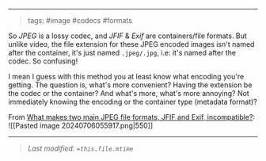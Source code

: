 
---
>tags: #image #codecs #formats

So *JPEG* is a lossy codec, and *JFIF* & *Exif* are containers/file formats. But unlike video, the file extension for these JPEG encoded images isn't named after the container, it's just named `.jpeg/.jpg`, i.e: it's named after the codec. So confusing! 

I mean I guess with this method you at least know what encoding you're getting.
The question is, what's more convenient? Having the extension be the codec or the container? 
And what's more, what's more annoying? Not immediately knowing the encoding or the container type (metadata format)?

From [What makes two main JPEG file formats, JFIF and Exif, incompatible?](https://superuser.com/questions/1657522/what-makes-two-main-jpeg-file-formats-jfif-and-exif-incompatible):
![[Pasted image 20240706055917.png|550]]

---
>*Last modified: `=this.file.mtime`*